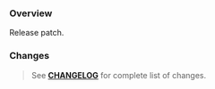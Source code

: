 ### Overview ###

Release patch.

### Changes ###

> See **[CHANGELOG](https://github.com/universum-studios/android_ui/blob/master/CHANGELOG.md)** for complete list of changes.
